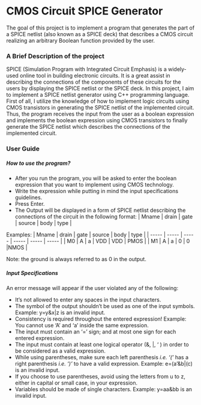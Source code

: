 # CMOS Circuit SPICE Generator
The goal of this project is to implement a program that generates the part of a SPICE netlist (also  known as a SPICE deck) that describes a CMOS circuit realizing an arbitrary Boolean function provided by the user.

### A Brief Description of the project

SPICE (Simulation Program with Integrated Circuit Emphasis) is a widely-used online
tool in building electronic circuits. It is a great assist in describing the connections of
the components of these circuits for the users by displaying the SPICE netlist or the
SPICE deck.
In this project, I aim to implement a SPICE netlist generator using C++
programming language. First of all, I utilize the knowledge of how to implement
logic circuits using CMOS transistors in generating the SPICE netlist of the
implemented circuit. Thus, the program receives the input from the user as a boolean
expression and implements the boolean expression using CMOS transistors to finally
generate the SPICE netlist which describes the connections of the implemented
circuit.

### User Guide

##### How to use the program?
- After you run the program, you will be asked to enter the boolean expression that you want to implement using CMOS technology.
- Write the expression while putting in mind the input specifications guidelines.
- Press Enter.
- The Output will be displayed in a form of SPICE netlist describing the connections of the circuit in the following format:
| Mname  | drain | gate | source | body | type |

Examples:
| Mname  | drain | gate | source | body | type |
| -----  | ----- | ----- | ----- | ----- | ----- |
| M0 | A | a | VDD | VDD | PMOS |
| M1 | A | a | 0 | 0 |NMOS |

Note: the ground is always referred to as 0 in the output.

##### Input Specifications
An error message will appear if the user violated any of the following:

- It’s not allowed to enter any spaces in the input characters.
- The symbol of the output shouldn’t be used as one of the input symbols.
Example: y=y&x|z is an invalid input.
- Consistency is required throughout the entered expression!
Example: You cannot use ‘A’ and ‘a’ inside the same expression.
- The input must contain an ‘=’ sign; and at most one sign for each entered expression.
- The input must contain at least one logical operator (&, |, ‘ ) in order to be considered as a valid expression.
- While using parentheses, make sure each left parenthesis _i.e. ‘(’_ has a right parenthesis _i.e. ‘)’_ to have a valid expression.
Example: e=(a’&b|(c) is an invalid input.
- If you choose to use parentheses, avoid using the letters from u to z, either in capital or small case, in your expression.
- Variables should be made of single characters.
Example: y=aa&bb is an invalid input.


